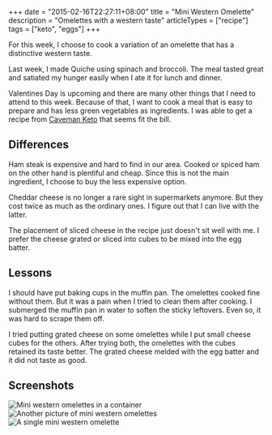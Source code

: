 +++
date = "2015-02-16T22:27:11+08:00"
title = "Mini Western Omelette"
description = "Omelettes with a western taste"
articleTypes = ["recipe"]
tags = ["keto", "eggs"]
+++

For this week, I choose to cook a variation of an omelette that has a distinctive western taste.

Last week, I made Quiche using spinach and broccoli. The meal tasted great and satiated my hunger easily when I ate it for lunch and dinner.

Valentines Day is upcoming and there are many other things that I need to attend to this week. Because of that, I want to cook a meal that is easy to prepare and has less green vegetables as ingredients. I was able to get a recipe from [Caveman Keto](http://cavemanketo.com/mini-western-omelettes/) that seems fit the bill. 

## Differences

Ham steak is expensive and hard to find in our area. Cooked or spiced ham on the other hand is plentiful and cheap. Since this is not the main ingredient, I choose to buy the less expensive option.

Cheddar cheese is no longer a rare sight in supermarkets anymore. But they cost twice as much as the ordinary ones. I figure out that I can live with the latter.

The placement of sliced cheese in the recipe just doesn't sit well with me. I prefer the cheese grated or sliced into cubes to be mixed into the egg batter.

## Lessons

I should have put baking cups in the muffin pan. The omelettes cooked fine without them. But it was a pain when I tried to clean them after cooking. I submerged the muffin pan in water to soften the sticky leftovers. Even so, it was hard to scrape them off.

I tried putting grated cheese on some omelettes while I put small cheese cubes for the others. After trying both, the omelettes with the cubes retained its taste better. The grated cheese melded with the egg batter and it did not taste as good.

## Screenshots
![Mini western omelettes in a container](http://i.imgur.com/GsN2d3D.jpg)
![Another picture of mini western omelettes](http://i.imgur.com/OqzAkki.jpg)
![A single mini western omelette](http://i.imgur.com/fgMj1xu.jpg)

